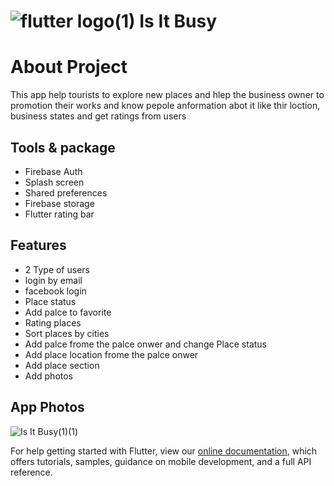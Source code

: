# ![flutter logo(1)](https://user-images.githubusercontent.com/100343047/192093208-59b423e0-0afb-4895-a7d5-97b2a4638f92.png) Is It Busy

# About Project

This  app help tourists to explore new places and hlep the business owner to promotion their works and know pepole anformation abot it like thir loction, business states and get ratings from users

## Tools & package
- Firebase Auth
- Splash screen
- Shared preferences
- Firebase storage
- Flutter rating bar

## Features
- 2 Type of users
- login by email
- facebook login
- Place status
- Add palce to favorite
- Rating places
- Sort places by cities
- Add palce frome the palce onwer and change Place status
- Add place location frome the palce onwer
- Add place section
- Add photos 


## App Photos

![Is It Busy(1)(1)](https://user-images.githubusercontent.com/100343047/203030130-d4d87a57-9b6a-4b6b-aeca-c5ceaa054f66.png)


For help getting started with Flutter, view our
[online documentation](https://flutter.dev/docs), which offers tutorials,
samples, guidance on mobile development, and a full API reference.
